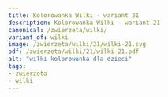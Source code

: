 ```yaml
---
title: Kolorowanka Wilki - wariant 21
description: Kolorowanka Wilki - wariant 21
canonical: /zwierzeta/wilki/
variant_of: wilki
image: /zwierzeta/wilki/21/wilki-21.svg
pdf: /zwierzeta/wilki/21/wilki-21.pdf
alt: "wilki kolorowanka dla dzieci"
tags:
- zwierzeta
- wilki
---
```

